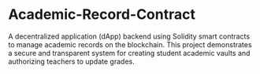 # Academic-Record-Contract
A decentralized application (dApp) backend using Solidity smart contracts to manage academic records on the blockchain. This project demonstrates a secure and transparent system for creating student academic vaults and authorizing teachers to update grades.
